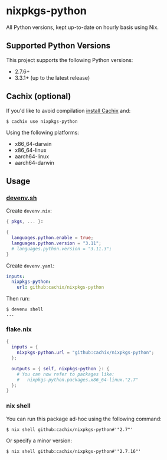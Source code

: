 # nixpkgs-python

All Python versions, kept up-to-date on hourly basis using Nix.

## Supported Python Versions

This project supports the following Python versions:

- 2.7.6+
- 3.3.1+ (up to the latest release)

## Cachix (optional)

If you'd like to avoid compilation [install Cachix](https://docs.cachix.org/installation) and:

    $ cachix use nixpkgs-python

Using the following platforms:

- x86_64-darwin
- x86_64-linux
- aarch64-linux
- aarch64-darwin

## Usage

### [devenv.sh](https://devenv.sh)

Create `devenv.nix`:

```nix
{ pkgs, ... }: 

{
  languages.python.enable = true;
  languages.python.version = "3.11";
  # languages.python.version = "3.11.3";
}
```

Create `devenv.yaml`:

```yaml
inputs:
  nixpkgs-python:
    url: github:cachix/nixpkgs-python
```

Then run:

    $ devenv shell
    ...

### flake.nix

```nix
{
  inputs = {
    nixpkgs-python.url = "github:cachix/nixpkgs-python";
  };

  outputs = { self, nixpkgs-python }: {
    # You can now refer to packages like:
    #   nixpkgs-python.packages.x86_64-linux."2.7"
  };
}
```

### nix shell

You can run this package ad-hoc using the following command:

    $ nix shell github:cachix/nixpkgs-python#'"2.7"'

Or specify a minor version:

    $ nix shell github:cachix/nixpkgs-python#'"2.7.16"'

